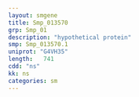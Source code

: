```yaml
---
layout: smgene
title: Smp_013570
grp: Smp_01
description: "hypothetical protein"
smp: Smp_013570.1
uniprot: "G4VH35"
length:   741
cdd: "ns"
kk: ns
categories: sm
---
```

